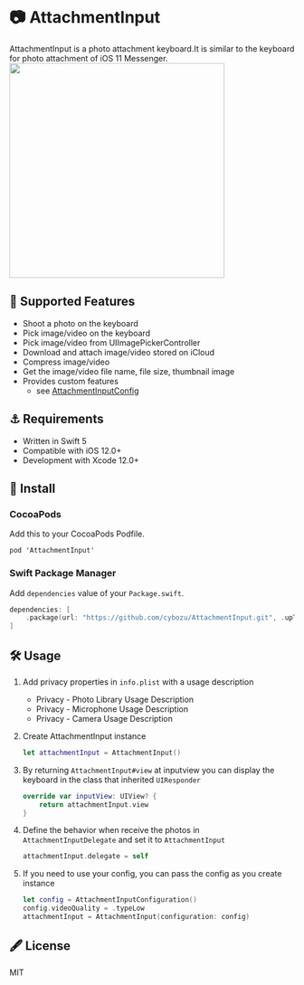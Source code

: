 📷 AttachmentInput 
===

AttachmentInput is a photo attachment keyboard.It is similar to the keyboard for photo attachment of iOS 11 Messenger.  
<img src="https://github.com/cybozu/AttachmentInput/raw/master/AttachmentInput.gif" width="380px"/>

##  🍱 Supported Features
* Shoot a photo on the keyboard
* Pick image/video on the keyboard
* Pick image/video from UIImagePickerController
* Download and attach image/video stored on iCloud
* Compress image/video
* Get the image/video file name, file size, thumbnail image
* Provides custom features
  * see [AttachmentInputConfig](https://github.com/cybozu/AttachmentInput/blob/master/AttachmentInput/AttachmentInput/AttachmentInputConfiguration.swift)

## ⚓  Requirements
- Written in Swift 5
- Compatible with iOS 12.0+
- Development with Xcode 12.0+

## 🏃 Install
### CocoaPods
Add this to your CocoaPods Podfile.
```
pod 'AttachmentInput'
```

### Swift Package Manager
Add `dependencies` value of your `Package.swift`.
```swift
dependencies: [
    .package(url: "https://github.com/cybozu/AttachmentInput.git", .upToNextMajor(from: "1.0.0"))
]
```

## 🛠️ Usage
1. Add privacy properties in `info.plist` with a usage description
    * Privacy - Photo Library Usage Description  
    * Privacy - Microphone Usage Description  
    * Privacy - Camera Usage Description  
1. Create AttachmentInput instance
    ``` swift
    let attachmentInput = AttachmentInput()
    ```
1. By returning `AttachmentInput#view` at inputview you can display the keyboard in the class that inherited `UIResponder`
    ``` swift
    override var inputView: UIView? {
        return attachmentInput.view
    }
    ```

1. Define the behavior when receive the photos in `AttachmentInputDelegate` and set it to `AttachmentInput`
    ``` swift
    attachmentInput.delegate = self
    ```
1. If you need to use your config, you can pass the config as you create instance
    ``` swift
    let config = AttachmentInputConfiguration()
    config.videoQuality = .typeLow
    attachmentInput = AttachmentInput(configuration: config)
    ```

## 🖋️ License
MIT
